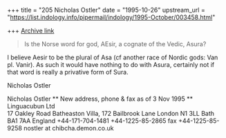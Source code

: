 +++
title = "205 Nicholas Ostler"
date = "1995-10-26"
upstream_url = "https://list.indology.info/pipermail/indology/1995-October/003458.html"

+++
[Archive link](https://list.indology.info/pipermail/indology/1995-October/003458.html)

>Is the Norse word for god, AEsir, a cognate of the Vedic, Asura? 

I believe Aesir to be the plural of Asa (cf another race of Nordic gods:
Van pl. Vanir).  As such it would have nothing to do with Asura, certainly
not if that word is really a privative form of Sura.

Nicholas Ostler

Nicholas Ostler              ** New address, phone & fax as of 3 Nov 1995 **
Linguacubun Ltd                 
17 Oakley Road                  Batheaston Villa, 172 Bailbrook Lane
London N1 3LL                   Bath       BA1 7AA       England
+44-171-704-1481                +44-1225-85-2865 fax +44-1225-85-9258
          nostler at chibcha.demon.co.uk







